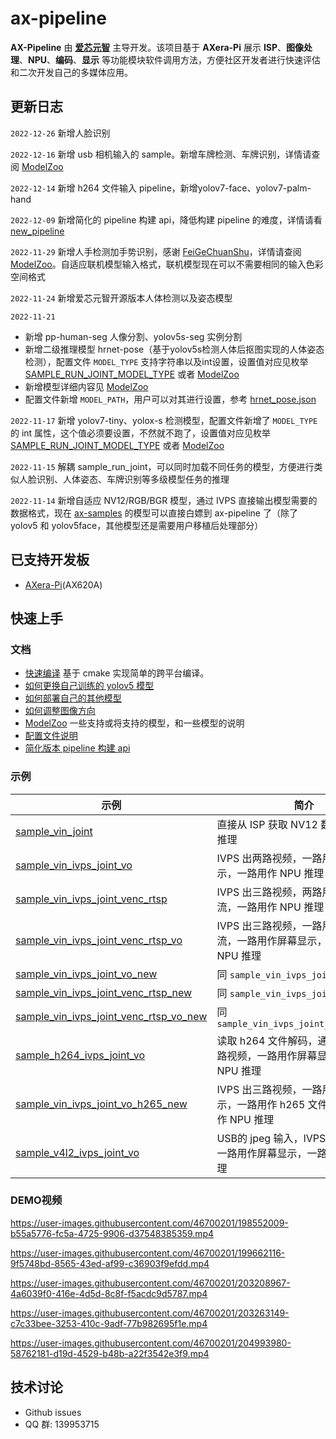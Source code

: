 # ax-pipeline
**AX-Pipeline** 由 **[爱芯元智](https://www.axera-tech.com/)** 主导开发。该项目基于 **AXera-Pi** 展示 **ISP**、**图像处理**、**NPU**、**编码**、**显示** 等功能模块软件调用方法，方便社区开发者进行快速评估和二次开发自己的多媒体应用。

## 更新日志
```2022-12-26``` 新增人脸识别

```2022-12-16``` 新增 usb 相机输入的 sample。新增车牌检测、车牌识别，详情请查阅 [ModelZoo](docs/modelzoo.md)

```2022-12-14``` 新增 h264 文件输入 pipeline，新增yolov7-face、yolov7-palm-hand

```2022-12-09``` 新增简化的 pipeline 构建 api，降低构建 pipeline 的难度，详情请看 [new_pipeline](docs/new_pipeline.md)

```2022-11-29``` 新增人手检测加手势识别，感谢 [FeiGeChuanShu](https://github.com/FeiGeChuanShu)，详情请查阅 [ModelZoo](docs/modelzoo.md)。自适应联机模型输入格式，联机模型现在可以不需要相同的输入色彩空间格式

```2022-11-24``` 新增爱芯元智开源版本人体检测以及姿态模型

```2022-11-21``` 
- 新增 pp-human-seg 人像分割、yolov5s-seg 实例分割
- 新增二级推理模型 hrnet-pose（基于yolov5s检测人体后抠图实现的人体姿态检测），配置文件 ```MODEL_TYPE``` 支持字符串以及int设置，设置值对应见枚举 [SAMPLE_RUN_JOINT_MODEL_TYPE](examples/sample_run_joint/sample_run_joint_post_process.h) 或者 [ModelZoo](docs/modelzoo.md)
- 新增模型详细内容见 [ModelZoo](docs/modelzoo.md)
- 配置文件新增 ```MODEL_PATH```，用户可以对其进行设置，参考 [hrnet_pose.json](examples/sample_run_joint/config/hrnet_pose.json)

```2022-11-17``` 新增 yolov7-tiny、yolox-s 检测模型，配置文件新增了 ```MODEL_TYPE``` 的 int 属性，这个值必须要设置，不然就不跑了，设置值对应见枚举 [SAMPLE_RUN_JOINT_MODEL_TYPE](examples/sample_run_joint/sample_run_joint_post_process.h) 或者 [ModelZoo](docs/modelzoo.md)

```2022-11-15``` 解耦 sample_run_joint，可以同时加载不同任务的模型，方便进行类似人脸识别、人体姿态、车牌识别等多级模型任务的推理

```2022-11-14``` 新增自适应 NV12/RGB/BGR 模型，通过 IVPS 直接输出模型需要的数据格式，现在 [ax-samples]() 的模型可以直接白嫖到 ax-pipeline 了（除了 yolov5 和 yolov5face，其他模型还是需要用户移植后处理部分）

## 已支持开发板

- [AXera-Pi](https://wiki.sipeed.com/m3axpi)(AX620A)

## 快速上手

### 文档
- [快速编译](docs/compile.md)  基于 cmake 实现简单的跨平台编译。
- [如何更换自己训练的 yolov5 模型](docs/how_to_deploy_custom_yolov5_model.md)
- [如何部署自己的其他模型](docs/how_to_deploy_custom_model.md)
- [如何调整图像方向](docs/how_to_adjust_image_orientation.md)
- [ModelZoo](docs/modelzoo.md) 一些支持或将支持的模型，和一些模型的说明
- [配置文件说明](docs/config_file.md)
- [简化版本 pipeline 构建 api](docs/new_pipeline.md)
  
### 示例
| 示例 | 简介|
|-|-|
| [sample_vin_joint](examples/sample_vin_joint) |直接从 ISP 获取 NV12 数据进行 NPU 推理|
| [sample_vin_ivps_joint_vo](examples/sample_vin_ivps_joint_vo) |IVPS 出两路视频，一路用作屏幕显示，一路用作 NPU 推理|
| [sample_vin_ivps_joint_venc_rtsp](examples/sample_vin_ivps_joint_venc_rtsp) |IVPS 出三路视频，两路用作 RTSP 推流，一路用作 NPU 推理|
| [sample_vin_ivps_joint_venc_rtsp_vo](examples/sample_vin_ivps_joint_venc_rtsp_vo) |IVPS 出三路视频，一路用作 RTSP 推流，一路用作屏幕显示，一路用作 NPU 推理|
| [sample_vin_ivps_joint_vo_new](examples/sample_vin_ivps_joint_vo_new) |同 ```sample_vin_ivps_joint_vo```|
| [sample_vin_ivps_joint_venc_rtsp_new](examples/sample_vin_ivps_joint_venc_rtsp_new) |同 ```sample_vin_ivps_joint_venc_rtsp```|
| [sample_vin_ivps_joint_venc_rtsp_vo_new](examples/sample_vin_ivps_joint_venc_rtsp_vo_new) |同 ```sample_vin_ivps_joint_venc_rtsp_vo```|
| [sample_h264_ivps_joint_vo](examples/sample_h264_ivps_joint_vo) |读取 h264 文件解码，通过IVPS 出两路视频，一路用作屏幕显示，一路用作 NPU 推理|
| [sample_vin_ivps_joint_vo_h265_new](examples/sample_vin_ivps_joint_vo_h265_new) |IVPS 出三路视频，一路用作屏幕显示，一路用作 h265 文件保存，一路用作 NPU 推理|
| [sample_v4l2_ivps_joint_vo](examples/sample_v4l2_ivps_joint_vo) | USB的 jpeg 输入，IVPS 出两路视频，一路用作屏幕显示，一路用作 NPU 推理|

### DEMO视频
https://user-images.githubusercontent.com/46700201/198552009-b55a5776-fc5a-4725-9906-d37548385359.mp4

https://user-images.githubusercontent.com/46700201/199662116-9f5748bd-8565-43ed-af99-c36903f9efdd.mp4

https://user-images.githubusercontent.com/46700201/203208967-4a6039f0-416e-4d5d-8c8f-f5acdc9d5787.mp4

https://user-images.githubusercontent.com/46700201/203263149-c7c33bee-3253-410c-9adf-77b982695f1e.mp4

https://user-images.githubusercontent.com/46700201/204993980-58762181-d19d-4529-b48b-a22f3542e3f9.mp4

## 技术讨论
- Github issues
- QQ 群: 139953715
